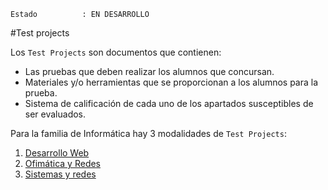 
```
Estado          : EN DESARROLLO
```

#Test projects

Los `Test Projects` son documentos que contienen:

* Las pruebas que deben realizar los alumnos que concursan.
* Materiales y/o herramientas que se proporcionan a los alumnos para la prueba.
* Sistema de calificación de cada uno de los apartados susceptibles de ser evaluados.

Para la familia de Informática hay 3 modalidades de `Test Projects`:

1. [Desarrollo Web](./test_projects/desarrollo_web)
1. [Ofimática y Redes](./test_projects/ofimatica_y_redes)
1. [Sistemas y redes](./test_projects/sistemas_y_redes)
